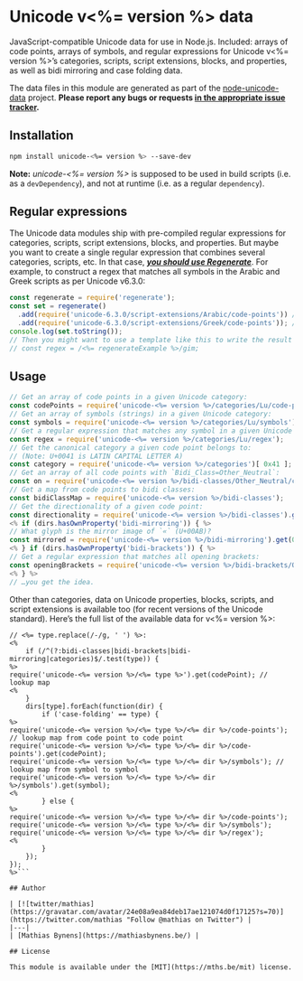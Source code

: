 # Unicode v<%= version %> data

JavaScript-compatible Unicode data for use in Node.js. Included: arrays of code points, arrays of symbols, and regular expressions for Unicode v<%= version %>’s categories, scripts, script extensions, blocks, and properties, as well as bidi mirroring and case folding data.

The data files in this module are generated as part of the [node-unicode-data](https://mths.be/node-unicode-data) project. **Please report any bugs or requests [in the appropriate issue tracker](https://github.com/mathiasbynens/node-unicode-data/issues).**

## Installation

```bash
npm install unicode-<%= version %> --save-dev
```

**Note:** _unicode-<%= version %>_ is supposed to be used in build scripts (i.e. as a `devDependency`), and not at runtime (i.e. as a regular `dependency`).

## Regular expressions

The Unicode data modules ship with pre-compiled regular expressions for categories, scripts, script extensions, blocks, and properties. But maybe you want to create a single regular expression that combines several categories, scripts, etc. In that case, [***you should use Regenerate***](https://mths.be/regenerate). For example, to construct a regex that matches all symbols in the Arabic and Greek scripts as per Unicode v6.3.0:

```js
const regenerate = require('regenerate');
const set = regenerate()
  .add(require('unicode-6.3.0/script-extensions/Arabic/code-points')) // or `…/symbols`, doesn’t matter
  .add(require('unicode-6.3.0/script-extensions/Greek/code-points')); // or `…/symbols`, doesn’t matter
console.log(set.toString());
// Then you might want to use a template like this to write the result to a file, along with any regex flags you might need:
// const regex = /<%= regenerateExample %>/gim;
```

## Usage

```js
// Get an array of code points in a given Unicode category:
const codePoints = require('unicode-<%= version %>/categories/Lu/code-points');
// Get an array of symbols (strings) in a given Unicode category:
const symbols = require('unicode-<%= version %>/categories/Lu/symbols');
// Get a regular expression that matches any symbol in a given Unicode category:
const regex = require('unicode-<%= version %>/categories/Lu/regex');
// Get the canonical category a given code point belongs to:
// (Note: U+0041 is LATIN CAPITAL LETTER A)
const category = require('unicode-<%= version %>/categories')[ 0x41 ];
// Get an array of all code points with `Bidi_Class=Other_Neutral`:
const on = require('unicode-<%= version %>/bidi-classes/Other_Neutral/code-points');
// Get a map from code points to bidi classes:
const bidiClassMap = require('unicode-<%= version %>/bidi-classes');
// Get the directionality of a given code point:
const directionality = require('unicode-<%= version %>/bidi-classes').get(0x41);
<% if (dirs.hasOwnProperty('bidi-mirroring')) { %>
// What glyph is the mirror image of `«` (U+00AB)?
const mirrored = require('unicode-<%= version %>/bidi-mirroring').get(0xAB);
<% } if (dirs.hasOwnProperty('bidi-brackets')) { %>
// Get a regular expression that matches all opening brackets:
const openingBrackets = require('unicode-<%= version %>/bidi-brackets/Open/regex');
<% } %>
// …you get the idea.
```

Other than categories, data on Unicode properties, blocks, scripts, and script extensions is available too (for recent versions of the Unicode standard). Here’s the full list of the available data for v<%= version %>:

```js<% Object.keys(dirs).forEach(function(type) { %>
// <%= type.replace(/-/g, ' ') %>:
<%
	if (/^(?:bidi-classes|bidi-brackets|bidi-mirroring|categories)$/.test(type)) {
%>
require('unicode-<%= version %>/<%= type %>').get(codePoint); // lookup map
<%
	}
	dirs[type].forEach(function(dir) {
		if ('case-folding' == type) {
%>
require('unicode-<%= version %>/<%= type %>/<%= dir %>/code-points'); // lookup map from code point to code point
require('unicode-<%= version %>/<%= type %>/<%= dir %>/code-points').get(codePoint);
require('unicode-<%= version %>/<%= type %>/<%= dir %>/symbols'); // lookup map from symbol to symbol
require('unicode-<%= version %>/<%= type %>/<%= dir %>/symbols').get(symbol);
<%
		} else {
%>
require('unicode-<%= version %>/<%= type %>/<%= dir %>/code-points');
require('unicode-<%= version %>/<%= type %>/<%= dir %>/symbols');
require('unicode-<%= version %>/<%= type %>/<%= dir %>/regex');
<%
		}
	});
});
%>```

## Author

| [![twitter/mathias](https://gravatar.com/avatar/24e08a9ea84deb17ae121074d0f17125?s=70)](https://twitter.com/mathias "Follow @mathias on Twitter") |
|---|
| [Mathias Bynens](https://mathiasbynens.be/) |

## License

This module is available under the [MIT](https://mths.be/mit) license.
